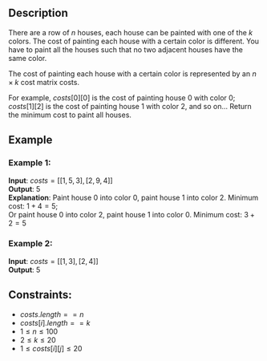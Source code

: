 ## Description
There are a row of $n$ houses, each house can be painted with one of the $k$ colors. The cost of painting each house with a certain color is different. You have to paint all the houses such that no two adjacent houses have the same color.

The cost of painting each house with a certain color is represented by an $n \times k$ cost matrix costs.

For example, $costs[0][0]$ is the cost of painting house $0$ with color $0$; $costs[1][2]$ is the cost of painting house $1$ with color $2$, and so on...
Return the minimum cost to paint all houses.

## Example
### Example 1:
**Input**: $costs = [[1,5,3],[2,9,4]]$  
**Output**: $5$  
**Explanation**:
Paint house $0$ into color $0$, paint house $1$ into color $2$. Minimum cost: $1 + 4 = 5$;   
Or paint house $0$ into color $2$, paint house $1$ into color $0$. Minimum cost: $3 + 2 = 5$

### Example 2:
**Input**: $costs = [[1,3],[2,4]]$  
**Output**: $5$
 

## Constraints:
- $costs.length == n$
- $costs[i].length == k$
- $1 \leq n \leq 100$
- $2 \leq k \leq 20$
- $1 \leq costs[i][j] \leq 20$
